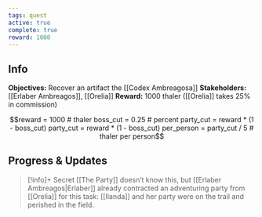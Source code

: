 ```yaml
---
tags: quest
active: true
complete: true
reward: 1000
---
```


## Info
**Objectives:** Recover an artifact the [[Codex Ambreagosa]]
**Stakeholders:** [[Erlaber Ambreagos]], [[Orelia]]
**Reward:** 1000 thaler ([[Orelia]] takes 25% in commission)
```math
reward = 1000 # thaler
boss_cut = 0.25 # percent
party_cut = reward * (1 - boss_cut)
party_cut = reward * (1 - boss_cut)
per_person = party_cut / 5 # thaler per person
```

## Progress & Updates
> [!info]+ Secret
> [[The Party]] doesn’t know this, but [[Erlaber Ambreagos|Erlaber]] already contracted an adventuring party from [[Orelia]] for this task: [[Ilanda]] and her party were on the trail and perished in the field.
